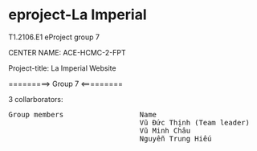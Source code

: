 # eproject-La Imperial
T1.2106.E1 eProject group 7

CENTER NAME: ACE-HCMC-2-FPT

Project-title: La Imperial Website

=========> Group 7 <=========

3 collarborators: 

<pre>
Group members                  Name	                        Student ID
                               Vũ Đức Thịnh (Team leader)       Student1331931
                               Vũ Minh Châu                     Student1320496 
                               Nguyễn Trung Hiếu                Student1318427       
</pre>
